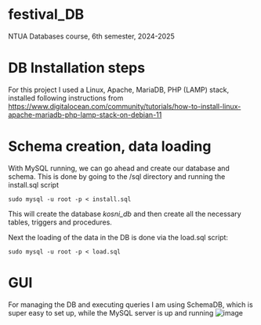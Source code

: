 # festival_DB
NTUA Databases course, 6th semester, 2024-2025
# DB Installation steps
For this project I used a Linux, Apache, MariaDB, PHP (LAMP) stack, installed following instructions from https://www.digitalocean.com/community/tutorials/how-to-install-linux-apache-mariadb-php-lamp-stack-on-debian-11
# Schema creation, data loading
With MySQL running, we can go ahead and create our database and schema. This is done by going to the /sql directory and running the install.sql script
```
sudo mysql -u root -p < install.sql
```
This will create the database _kosni_db_ and then create all the necessary tables, triggers and procedures.

Next the loading of the data in the DB is done via the load.sql script:
```
sudo mysql -u root -p < load.sql
```
# GUI
For managing the DB and executing queries I am using SchemaDB, which is super easy to set up, while the MySQL server is up and running
![image](https://github.com/user-attachments/assets/ca74f209-5018-40f6-b755-c89d1692ab42)
